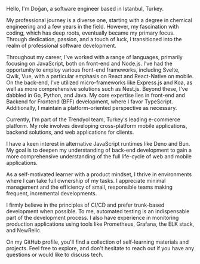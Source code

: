 Hello, I'm Doğan, a software engineer based in Istanbul, Turkey.

My professional journey is a diverse one, starting with a degree in chemical engineering and a few years in the field. However, my fascination with coding, which has deep roots, eventually became my primary focus. Through dedication, passion, and a touch of luck, I transitioned into the realm of professional software development.

Throughout my career, I've worked with a range of languages, primarily focusing on JavaScript, both on front-end and Node.js. I've had the opportunity to employ various front-end frameworks, including Svelte, Qwik, Vue, with a particular emphasis on React and React-Native on mobile. On the back-end, I've utilized micro-frameworks like Express.js and Koa, as well as more comprehensive solutions such as Nest.js. Beyond these, I've dabbled in Go, Python, and Java. My core expertise lies in front-end and Backend for Frontend (BFF) development, where I favor TypeScript. Additionally, I maintain a platform-oriented perspective as necessary.

Currently, I'm part of the Trendyol team, Turkey's leading e-commerce platform. My role involves developing cross-platform mobile applications, backend solutions, and web applications for clients.

I have a keen interest in alternative JavaScript runtimes like Deno and Bun. My goal is to deepen my understanding of back-end development to gain a more comprehensive understanding of the full life-cycle of web and mobile applications.

As a self-motivated learner with a product mindset, I thrive in environments where I can take full ownership of my tasks. I appreciate minimal management and the efficiency of small, responsible teams making frequent, incremental developments.

I firmly believe in the principles of CI/CD and prefer trunk-based development when possible. To me, automated testing is an indispensable part of the development process. I also have experience in monitoring production applications using tools like Prometheus, Grafana, the ELK stack, and NewRelic.

On my GitHub profile, you'll find a collection of self-learning materials and projects. Feel free to explore, and don't hesitate to reach out if you have any questions or would like to discuss tech.
